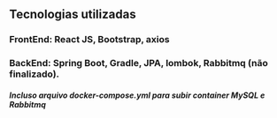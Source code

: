 ## Tecnologias utilizadas
### FrontEnd: React JS, Bootstrap, axios
### BackEnd: Spring Boot, Gradle, JPA, lombok, Rabbitmq (não finalizado).
##### Incluso arquivo docker-compose.yml para subir container MySQL e Rabbitmq





